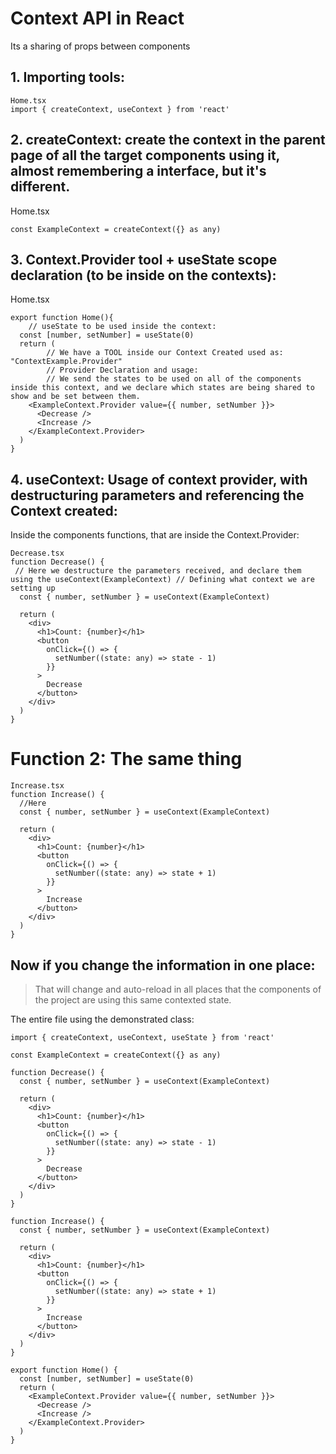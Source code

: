# Context API in React
Its a sharing of props between components

## 1. Importing tools:
```tsx
Home.tsx
import { createContext, useContext } from 'react'
``` 

## 2. createContext: create the context in the parent page of all the target components using it, almost remembering a interface, but it's different.
Home.tsx
```tsx
const ExampleContext = createContext({} as any)
```

## 3. Context.Provider tool + useState scope declaration (to be inside on the contexts):
Home.tsx
```tsx
export function Home(){
    // useState to be used inside the context:
  const [number, setNumber] = useState(0)
  return (
        // We have a TOOL inside our Context Created used as: "ContextExample.Provider"
        // Provider Declaration and usage:
        // We send the states to be used on all of the components inside this context, and we declare which states are being shared to show and be set between them.
    <ExampleContext.Provider value={{ number, setNumber }}>
      <Decrease />
      <Increase />
    </ExampleContext.Provider>
  )
}
```

## 4. useContext: Usage of context provider, with destructuring parameters and referencing the Context created:
Inside the components functions, that are inside the Context.Provider:
```tsx
Decrease.tsx
function Decrease() {
 // Here we destructure the parameters received, and declare them using the useContext(ExampleContext) // Defining what context we are setting up
  const { number, setNumber } = useContext(ExampleContext)

  return (
    <div>
      <h1>Count: {number}</h1>
      <button
        onClick={() => {
          setNumber((state: any) => state - 1)
        }}
      >
        Decrease
      </button>
    </div>
  )
}
```

# Function 2: The same thing
```tsx
Increase.tsx
function Increase() {
  //Here
  const { number, setNumber } = useContext(ExampleContext)

  return (
    <div>
      <h1>Count: {number}</h1>
      <button
        onClick={() => {
          setNumber((state: any) => state + 1)
        }}
      >
        Increase
      </button>
    </div>
  )
}
```


## Now if you change the information in one place:
> That will change and auto-reload in all places that the components of the project are using this same contexted state.



The entire file using the demonstrated class:

```tsx
import { createContext, useContext, useState } from 'react'

const ExampleContext = createContext({} as any)

function Decrease() {
  const { number, setNumber } = useContext(ExampleContext)

  return (
    <div>
      <h1>Count: {number}</h1>
      <button
        onClick={() => {
          setNumber((state: any) => state - 1)
        }}
      >
        Decrease
      </button>
    </div>
  )
}

function Increase() {
  const { number, setNumber } = useContext(ExampleContext)

  return (
    <div>
      <h1>Count: {number}</h1>
      <button
        onClick={() => {
          setNumber((state: any) => state + 1)
        }}
      >
        Increase
      </button>
    </div>
  )
}

export function Home() {
  const [number, setNumber] = useState(0)
  return (
    <ExampleContext.Provider value={{ number, setNumber }}>
      <Decrease />
      <Increase />
    </ExampleContext.Provider>
  )
}

```